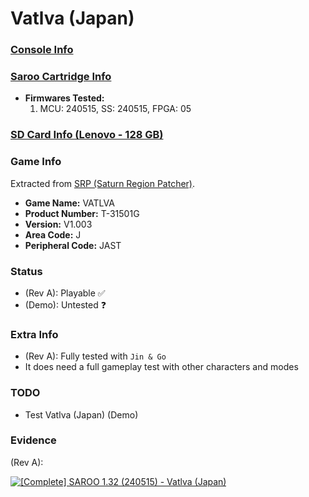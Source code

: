 # Vatlva (Japan)

### [Console Info](../../../../Info/Consoles/VA13/README.md)

### [Saroo Cartridge Info](../../../../Info/Cartridges/RetroGameParadiseStore/1.32F/README.md)

- <b>Firmwares Tested:</b>
  1. MCU: 240515, SS: 240515, FPGA: 05

### [SD Card Info (Lenovo - 128 GB)](../../../../Info/SdCards/Lenovo/128GB/fat32/README.md)

### Game Info

Extracted from [SRP (Saturn Region Patcher)](https://segaxtreme.net/resources/saturn-region-patcher.81/download).

- <b>Game Name:</b> VATLVA
- <b>Product Number:</b> T-31501G
- <b>Version:</b> V1.003
- <b>Area Code:</b> J
- <b>Peripheral Code:</b> JAST

### Status

- (Rev A): Playable :white_check_mark:
- (Demo): Untested :question:

### Extra Info

- (Rev A): Fully tested with `Jin & Go`
- It does need a full gameplay test with other characters and modes

### TODO

- Test Vatlva (Japan) (Demo)

### Evidence

(Rev A):

[![[Complete] SAROO 1.32 (240515) - Vatlva (Japan)](https://img.youtube.com/vi/CJceGPba2Og/0.jpg)](https://www.youtube.com/watch?v=CJceGPba2Og)
